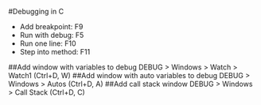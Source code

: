 #Debugging in C
- Add breakpoint: F9
- Run with debug: F5
- Run one line: F10
- Step into method: F11

##Add window with variables to debug
DEBUG > Windows > Watch > Watch1 (Ctrl+D, W)
##Add window with auto variables to debug
DEBUG > Windows > Autos (Ctrl+D, A)
##Add call stack window
DEBUG > Windows > Call Stack (Ctrl+D, C)
